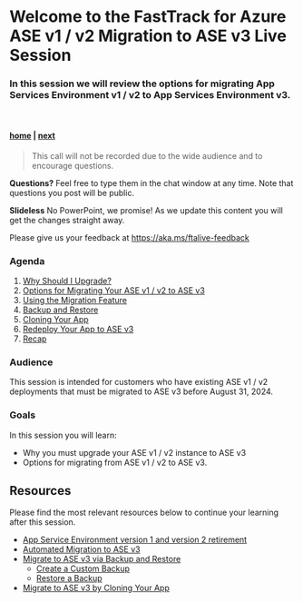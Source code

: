 # Welcome to the FastTrack for Azure ASE v1 / v2 Migration to ASE v3 Live Session

### In this session we will review the options for migrating App Services Environment v1 / v2 to App Services Environment v3.

<br>

#### [home](./readme.md)  | [next](./why-upgrade.md)

> This call will not be recorded due to the wide audience and to encourage questions.

**Questions?** Feel free to type them in the chat window at any time. Note that questions you post will be public.

**Slideless** No PowerPoint, we promise! As we update this content you will get the changes straight away.

Please give us your feedback at https://aka.ms/ftalive-feedback

### Agenda

1. [Why Should I Upgrade?](./why-upgrade.md)
1. [Options for Migrating Your ASE v1 / v2 to ASE v3](./migration-options.md)
1. [Using the Migration Feature](./automated-migration.md)
1. [Backup and Restore](./backup-restore.md)
1. [Cloning Your App](./cloning-app.md)
1. [Redeploy Your App to ASE v3](./redeploy.md)
1. [Recap](./recap.md)

### Audience

This session is intended for customers who have existing ASE v1 / v2 deployments that must be migrated to ASE v3 before August 31, 2024.

### Goals

In this session you will learn:

- Why you must upgrade your ASE v1 / v2 instance to ASE v3
- Options for migrating from ASE v1 / v2 to ASE v3.

## Resources

Please find the most relevant resources below to continue your learning after this session.

- [App Service Environment version 1 and version 2 retirement](https://azure.microsoft.com/en-us/updates/app-service-environment-v1-and-v2-retirement-announcement/#:~:text=In%20August%202021%2C%20we%20announced%20Azure%20Cloud%20Services,1%20and%20version%202%20on%20the%20same%20date.)
- [Automated Migration to ASE v3](https://learn.microsoft.com/en-us/azure/app-service/environment/how-to-migrate)
- [Migrate to ASE v3 via Backup and Restore](https://learn.microsoft.com/en-us/azure/app-service/environment/migration-alternatives#back-up-and-restore)
   - [Create a Custom Backup](https://learn.microsoft.com/en-us/azure/app-service/manage-backup?tabs=portal#create-a-custom-backup)
   - [Restore a Backup](https://learn.microsoft.com/en-us/azure/app-service/manage-backup?tabs=portal#restore-a-backup)
- [Migrate to ASE v3 by Cloning Your App](https://learn.microsoft.com/en-us/azure/app-service/environment/migration-alternatives#clone-your-app-to-an-app-service-environment-v3)

